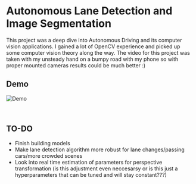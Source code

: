 # Autonomous Lane Detection and Image Segmentation
This project was a deep dive into Autonomous Driving and its computer vision applications. I gained a lot of OpenCV experience and picked up some computer vision theory along the way. The video for this project was taken with my unsteady hand on a bumpy road with my phone so with proper mounted cameras results could be much better :)

## Demo
![Demo](assets/video_gif.gif)

<br>

## TO-DO
- Finish building models
- Make lane detection algorithm more robust for lane changes/passing cars/more crowded scenes
- Look into real time estimation of parameters for perspective transformation (is this adjustment even neccesarsy or is this just a hyperparameters that can be tuned and will stay constant???)

